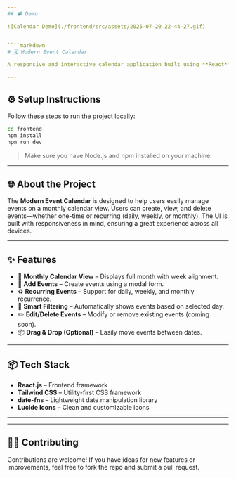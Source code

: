 ```yaml
---
## 📽️ Demo

![Calendar Demo](./frontend/src/assets/2025-07-20 22-44-27.gif)


````markdown
# 🗓️ Modern Event Calendar

A responsive and interactive calendar application built using **React** and **Tailwind CSS**. This project allows users to manage both single and recurring events through a clean and user-friendly interface.

---
```


## ⚙️ Setup Instructions

Follow these steps to run the project locally:

```bash
cd frontend
npm install
npm run dev
````

> Make sure you have Node.js and npm installed on your machine.

---

## 🌐 About the Project

The **Modern Event Calendar** is designed to help users easily manage events on a monthly calendar view. Users can create, view, and delete events—whether one-time or recurring (daily, weekly, or monthly). The UI is built with responsiveness in mind, ensuring a great experience across all devices.

---

## ✨ Features

* 📅 **Monthly Calendar View** – Displays full month with week alignment.
* 📝 **Add Events** – Create events using a modal form.
* ♻️ **Recurring Events** – Support for daily, weekly, and monthly recurrence.
* 🧠 **Smart Filtering** – Automatically shows events based on selected day.
* ✏️ **Edit/Delete Events** – Modify or remove existing events (coming soon).
* 📦 **Drag & Drop (Optional)** – Easily move events between dates.


---

## 📦 Tech Stack

* **React.js** – Frontend framework
* **Tailwind CSS** – Utility-first CSS framework
* **date-fns** – Lightweight date manipulation library
* **Lucide Icons** – Clean and customizable icons

---

---

## 🧑‍💻 Contributing

Contributions are welcome! If you have ideas for new features or improvements, feel free to fork the repo and submit a pull request.


